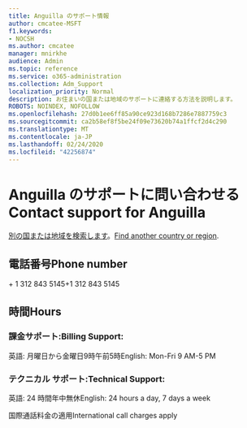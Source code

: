 ```yaml
---
title: Anguilla のサポート情報
author: cmcatee-MSFT
f1.keywords:
- NOCSH
ms.author: cmcatee
manager: mnirkhe
audience: Admin
ms.topic: reference
ms.service: o365-administration
ms.collection: Adm_Support
localization_priority: Normal
description: お住まいの国または地域のサポートに連絡する方法を説明します。
ROBOTS: NOINDEX, NOFOLLOW
ms.openlocfilehash: 27d0b1ee6ff85a90ce923d168b7286e7887759c3
ms.sourcegitcommit: ca2b58ef8f5be24f09e73620b74a1ffcf2d4c290
ms.translationtype: MT
ms.contentlocale: ja-JP
ms.lasthandoff: 02/24/2020
ms.locfileid: "42256874"
---
```

# <a name="contact-support-for-anguilla"></a><span data-ttu-id="13b09-103">Anguilla のサポートに問い合わせる</span><span class="sxs-lookup"><span data-stu-id="13b09-103">Contact support for Anguilla</span></span>

<span data-ttu-id="13b09-104">[別の国または地域を検索します](../contact-support-for-business-products.md)。</span><span class="sxs-lookup"><span data-stu-id="13b09-104">[Find another country or region](../contact-support-for-business-products.md).</span></span>

## <a name="phone-number"></a><span data-ttu-id="13b09-105">電話番号</span><span class="sxs-lookup"><span data-stu-id="13b09-105">Phone number</span></span>
<span data-ttu-id="13b09-106">+ 1 312 843 5145</span><span class="sxs-lookup"><span data-stu-id="13b09-106">+1 312 843 5145</span></span>

## <a name="hours"></a><span data-ttu-id="13b09-107">時間</span><span class="sxs-lookup"><span data-stu-id="13b09-107">Hours</span></span>
### <a name="billing-support"></a><span data-ttu-id="13b09-108">課金サポート:</span><span class="sxs-lookup"><span data-stu-id="13b09-108">Billing Support:</span></span>

<span data-ttu-id="13b09-109">英語: 月曜日から金曜日9時午前5時</span><span class="sxs-lookup"><span data-stu-id="13b09-109">English: Mon-Fri 9 AM-5 PM</span></span>

### <a name="technical-support"></a><span data-ttu-id="13b09-110">テクニカル サポート:</span><span class="sxs-lookup"><span data-stu-id="13b09-110">Technical Support:</span></span>

<span data-ttu-id="13b09-111">英語: 24 時間年中無休</span><span class="sxs-lookup"><span data-stu-id="13b09-111">English: 24 hours a day, 7 days a week</span></span>

<span data-ttu-id="13b09-112">国際通話料金の適用</span><span class="sxs-lookup"><span data-stu-id="13b09-112">International call charges apply</span></span>